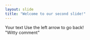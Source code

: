 ```yaml
---
layout: slide
title: "Welcome to our second slide!"
---
```

Your text
Use the left arrow to go back!  
"Witty comment"
